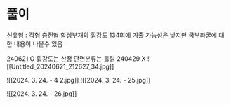 # 풀이
신유형 : 각형 충전협 합성부재의 휨강도
134회에 기출 가능성은 낮지만 국부좌굴에 대한 내용이 나올수 있음

240621 O 휨강도는 산정 단면분류는 틀림
240429 X
![[Untitled_20240621_212627_34.jpg]]


![[2024. 3. 24. - 4 2.jpg]]
![[2024. 3. 24. - 25.jpg]]

![[2024. 3. 24. - 26.jpg]]